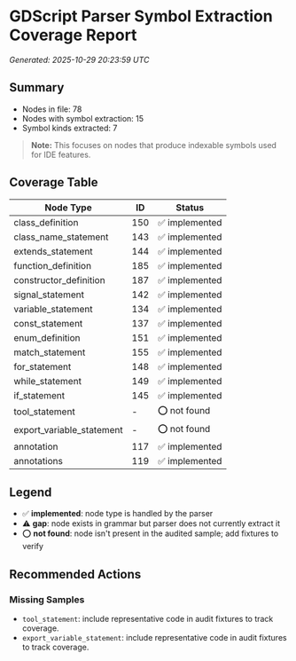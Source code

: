 # GDScript Parser Symbol Extraction Coverage Report

*Generated: 2025-10-29 20:23:59 UTC*

## Summary
- Nodes in file: 78
- Nodes with symbol extraction: 15
- Symbol kinds extracted: 7

> **Note:** This focuses on nodes that produce indexable symbols used for IDE features.

## Coverage Table

| Node Type | ID | Status |
|-----------|-----|--------|
| class_definition | 150 | ✅ implemented |
| class_name_statement | 143 | ✅ implemented |
| extends_statement | 144 | ✅ implemented |
| function_definition | 185 | ✅ implemented |
| constructor_definition | 187 | ✅ implemented |
| signal_statement | 142 | ✅ implemented |
| variable_statement | 134 | ✅ implemented |
| const_statement | 137 | ✅ implemented |
| enum_definition | 151 | ✅ implemented |
| match_statement | 155 | ✅ implemented |
| for_statement | 148 | ✅ implemented |
| while_statement | 149 | ✅ implemented |
| if_statement | 145 | ✅ implemented |
| tool_statement | - | ⭕ not found |
| export_variable_statement | - | ⭕ not found |
| annotation | 117 | ✅ implemented |
| annotations | 119 | ✅ implemented |

## Legend

- ✅ **implemented**: node type is handled by the parser
- ⚠️ **gap**: node exists in grammar but parser does not currently extract it
- ⭕ **not found**: node isn't present in the audited sample; add fixtures to verify

## Recommended Actions

### Missing Samples
- `tool_statement`: include representative code in audit fixtures to track coverage.
- `export_variable_statement`: include representative code in audit fixtures to track coverage.

